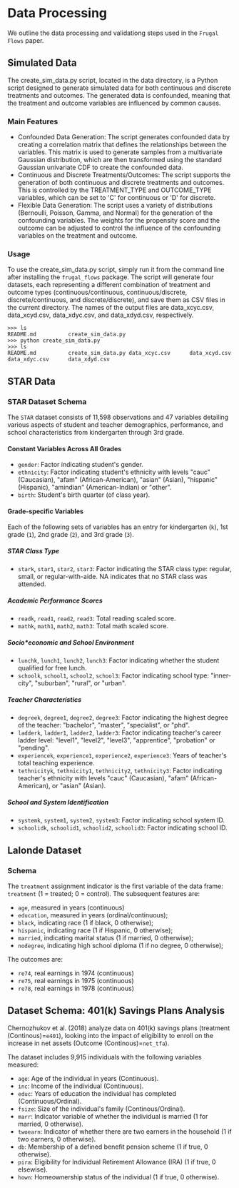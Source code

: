 # Data Processing
We outline the data processing and validationg steps used in the `Frugal Flows` paper.

## Simulated Data
The create_sim_data.py script, located in the data directory, is a Python script designed to generate simulated data for both continuous and discrete treatments and outcomes. The generated data is confounded, meaning that the treatment and outcome variables are influenced by common causes.

### Main Features
* Confounded Data Generation: The script generates confounded data by creating a correlation matrix that defines the relationships between the variables. This matrix is used to generate samples from a multivariate Gaussian distribution, which are then transformed using the standard Gaussian univariate CDF to create the confounded data.
* Continuous and Discrete Treatments/Outcomes: The script supports the generation of both continuous and discrete treatments and outcomes. This is controlled by the TREATMENT_TYPE and OUTCOME_TYPE variables, which can be set to 'C' for continuous or 'D' for discrete.
* Flexible Data Generation: The script uses a variety of distributions (Bernoulli, Poisson, Gamma, and Normal) for the generation of the confounding variables. The weights for the propensity score and the outcome can be adjusted to control the influence of the confounding variables on the treatment and outcome.

### Usage
To use the create_sim_data.py script, simply run it from the command line after installing the `frugal_flows` package. The script will generate four datasets, each representing a different combination of treatment and outcome types (continuous/continuous, continuous/discrete, discrete/continuous, and discrete/discrete), and save them as CSV files in the current directory. The names of the output files are data_xcyc.csv, data_xcyd.csv, data_xdyc.csv, and data_xdyd.csv, respectively.
```
>>> ls
README.md          create_sim_data.py 
>>> python create_sim_data.py
>>> ls
README.md          create_sim_data.py data_xcyc.csv      data_xcyd.csv      data_xdyc.csv      data_xdyd.csv
```

## STAR Data
### STAR Dataset Schema
The `STAR` dataset consists of 11,598 observations and 47 variables detailing various aspects of student and teacher demographics, performance, and school characteristics from kindergarten through 3rd grade.

#### Constant Variables Across All Grades
* `gender`: Factor indicating student's gender.
* `ethnicity`: Factor indicating student's ethnicity with levels "cauc" (Caucasian), "afam" (African-American), "asian" (Asian), "hispanic" (Hispanic), "amindian" (American-Indian) or "other".
* `birth`: Student's birth quarter (of class year).

#### Grade-specific Variables
Each of the following sets of variables has an entry for kindergarten (`k`), 1st grade (`1`), 2nd grade (`2`), and 3rd grade (`3`).

##### STAR Class Type
* `stark`, `star1`, `star2`, `star3`: Factor indicating the STAR class type: regular, small, or regular-with-aide. NA indicates that no STAR class was attended.

##### Academic Performance Scores
* `readk`, `read1`, `read2`, `read3`: Total reading scaled score.
* `mathk`, `math1`, `math2`, `math3`: Total math scaled score.

##### Socio*economic and School Environment
* `lunchk`, `lunch1`, `lunch2`, `lunch3`: Factor indicating whether the student qualified for free lunch.
* `schoolk`, `school1`, `school2`, `school3`: Factor indicating school type: "inner-city", "suburban", "rural", or "urban".

##### Teacher Characteristics
* `degreek`, `degree1`, `degree2`, `degree3`: Factor indicating the highest degree of the teacher: "bachelor", "master", "specialist", or "phd".
* `ladderk`, `ladder1`, `ladder2`, `ladder3`: Factor indicating teacher's career ladder level: "level1", "level2", "level3", "apprentice", "probation" or "pending".
* `experiencek`, `experience1`, `experience2`, `experience3`: Years of teacher's total teaching experience.
* `tethnicityk`, `tethnicity1`, `tethnicity2`, `tethnicity3`: Factor indicating teacher's ethnicity with levels "cauc" (Caucasian), "afam" (African-American), or "asian" (Asian).

##### School and System Identification
* `systemk`, `system1`, `system2`, `system3`: Factor indicating school system ID.
* `schoolidk`, `schoolid1`, `schoolid2`, `schoolid3`: Factor indicating school ID.

## Lalonde Dataset
### Schema
The `treatment` assignment indicator is the first variable of the data frame: `treatment` (1 = treated; 0 = control). The subsequent features are:
* `age`, measured in years (continuous)
* `education`, measured in years (ordinal/continuous);
* `black`, indicating race (1 if black, 0 otherwise);
* `hispanic`, indicating race (1 if Hispanic, 0 otherwise);
* `married`, indicating marital status (1 if married, 0 otherwise);
* `nodegree`, indicating high school diploma (1 if no degree, 0 otherwise);

The outcomes are:
* `re74`, real earnings in 1974 (continuous)
* `re75`, real earnings in 1975 (continuous)
* `re78`, real earnings in 1978 (continuous)

## Dataset Schema: 401(k) Savings Plans Analysis

Chernozhukov et al. (2018) analyze data on 401(k) savings plans (treatment (Continous)=`e401`), looking into the impact of eligibility to enroll on the increase in net assets (Outcome (Continous)=`net_tfa`).

The dataset includes 9,915 individuals with the following variables measured:

* `age`: Age of the individual in years (Continuous).
* `inc`: Income of the individual (Continuous).
* `educ`: Years of education the individual has completed (Continuous/Ordinal).
* `fsize`: Size of the individual's family (Continous/Ordinal).
* `marr`: Indicator variable of whether the individual is married (1 for married, 0 otherwise).
* `twoearn`: Indicator of whether there are two earners in the household (1 if two earners, 0 otherwise).
* `db`: Membership of a defined benefit pension scheme (1 if true, 0 otherwise).
* `pira`: Eligibility for Individual Retirement Allowance (IRA) (1 if true, 0 elsewise).
* `hown`: Homeownership status of the individual (1 if true, 0 otherwise).
